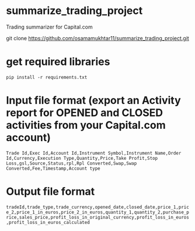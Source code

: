 # summarize_trading_project
Trading summarizer for Capital.com

git clone https://github.com/osamamukhtar11/summarize_trading_project.git

# get required libraries
`pip install -r requirements.txt`

# Input file format (export an Activity report for OPENED and CLOSED activities from your Capital.com account)
`Trade Id,Exec Id,Account Id,Instrument Symbol,Instrument Name,Order Id,Currency,Execution Type,Quantity,Price,Take Profit,Stop Loss,gsl,Source,Status,rpl,Rpl Converted,Swap,Swap Converted,Fee,Timestamp,Account type`

# Output file format
`tradeId,trade_type,trade_currency,opened_date,closed_date,price_1,price_2,price_1_in_euros,price_2_in_euros,quantity_1,quantity_2,purchase_price,sales_price,profit_loss_in_original_currency,profit_loss_in_euros,profit_loss_in_euros_calculated`
